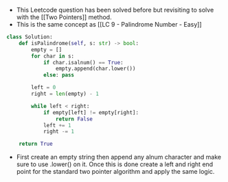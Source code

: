 - This Leetcode question has been solved before but revisiting to solve with the [[Two Pointers]] method. 
- This is the same concept as [[LC 9 - Palindrome Number - Easy]]

```python
class Solution:
	def isPalindrome(self, s: str) -> bool:
		empty = []
		for char in s:
			if char.isalnum() == True:
				empty.append(char.lower())
			else: pass

		left = 0
		right = len(empty) - 1

		while left < right:
			if empty[left] != empty[right]:
				return False
			left += 1
			right -= 1

	return True
```

- First create an empty string then append any alnum character and make sure to use .lower() on it. Once this is done create a left and right end point for the standard two pointer algorithm and apply the same logic. 